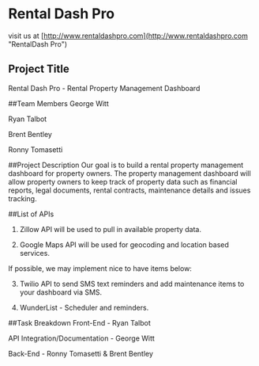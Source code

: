 # Rental Dash Pro
visit us at [http://www.rentaldashpro.com](http://www.rentaldashpro.com "RentalDash Pro")

## Project Title
Rental Dash Pro - Rental Property Management Dashboard

##Team Members
George Witt

Ryan Talbot

Brent Bentley

Ronny Tomasetti

##Project Description
Our goal is to build a rental property management dashboard for property owners. The property management dashboard will allow property owners to keep track of property data such as financial reports, legal documents, rental contracts, maintenance details and issues tracking.

##List of APIs
1. Zillow API will be used to pull in available property data.

2. Google Maps API will be used for geocoding and location based services.

If possible, we may implement nice to have items below:

3. Twilio API to send SMS text reminders and add maintenance items to your dashboard via SMS.

4. WunderList - Scheduler and reminders.

##Task Breakdown
Front-End - Ryan Talbot

API Integration/Documentation - George Witt

Back-End - Ronny Tomasetti & Brent Bentley
